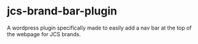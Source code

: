 # jcs-brand-bar-plugin
A wordpress plugin specifically made to easily add a nav bar at the top of the webpage for JCS brands.
